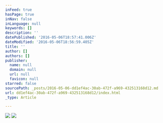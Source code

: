 ```yaml
---
inFeed: true
hasPage: true
inNav: false
inLanguage: null
keywords: []
description: ''
datePublished: '2016-05-06T18:57:41.006Z'
dateModified: '2016-05-06T18:56:59.405Z'
title: ''
author: []
authors: []
publisher:
  name: null
  domain: null
  url: null
  favicon: null
starred: false
sourcePath: _posts/2016-05-06-dd1ef4ac-30ab-472f-a969-432513168d12.md
url: dd1ef4ac-30ab-472f-a969-432513168d12/index.html
_type: Article

---
```

![](https://the-grid-user-content.s3-us-west-2.amazonaws.com/fcbb096e-c774-4aff-9b2d-7b6c3c85adba.jpg)
![](https://the-grid-user-content.s3-us-west-2.amazonaws.com/b769d383-9cf6-4dd1-9323-aed721364af9.jpg)
